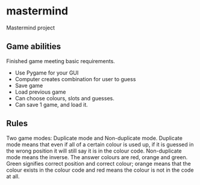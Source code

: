 # mastermind
Mastermind project
## Game abilities
Finished game meeting basic requirements.
- Use Pygame for your GUI
- Computer creates combination for user to guess
- Save game
- Load previous game
- Can choose colours, slots and guesses. 
- Can save 1 game, and load it.

## Rules
Two game modes: Duplicate mode and Non-duplicate mode. 
Duplicate mode means that even if all of a certain colour is used up, if it is guessed in the wrong position it will still say it is in the colour code.
Non-duplicate mode means the inverse.
The answer colours are red, orange and green. 
Green signifies correct position and correct colour; orange means that the colour exists in the colour code and red means the colour is not in the code at all.
